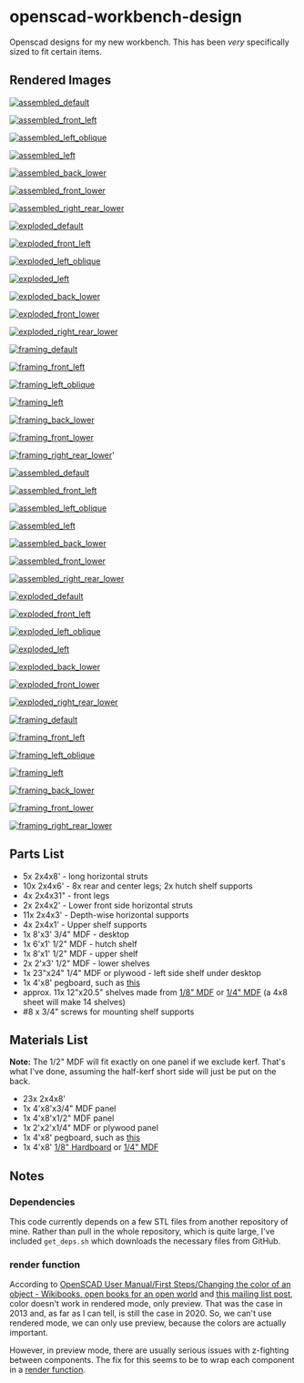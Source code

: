 # openscad-workbench-design

Openscad designs for my new workbench. This has been _very_ specifically sized to fit certain items.

## Rendered Images

[![assembled_default](renders/assembled_default_sm.png)](renders/assembled_default.png)

[![assembled_front_left](renders/assembled_front_left_sm.png)](renders/assembled_front_left.png)

[![assembled_left_oblique](renders/assembled_left_oblique_sm.png)](renders/assembled_left_oblique.png)

[![assembled_left](renders/assembled_left_sm.png)](renders/assembled_left.png)

[![assembled_back_lower](renders/assembled_back_lower_sm.png)](renders/assembled_back_lower.png)

[![assembled_front_lower](renders/assembled_front_lower_sm.png)](renders/assembled_front_lower.png)

[![assembled_right_rear_lower](renders/assembled_right_rear_lower_sm.png)](renders/assembled_right_rear_lower.png)

[![exploded_default](renders/exploded_default_sm.png)](renders/exploded_default.png)

[![exploded_front_left](renders/exploded_front_left_sm.png)](renders/exploded_front_left.png)

[![exploded_left_oblique](renders/exploded_left_oblique_sm.png)](renders/exploded_left_oblique.png)

[![exploded_left](renders/exploded_left_sm.png)](renders/exploded_left.png)

[![exploded_back_lower](renders/exploded_back_lower_sm.png)](renders/exploded_back_lower.png)

[![exploded_front_lower](renders/exploded_front_lower_sm.png)](renders/exploded_front_lower.png)

[![exploded_right_rear_lower](renders/exploded_right_rear_lower_sm.png)](renders/exploded_right_rear_lower.png)

[![framing_default](renders/framing_default_sm.png)](renders/framing_default.png)

[![framing_front_left](renders/framing_front_left_sm.png)](renders/framing_front_left.png)

[![framing_left_oblique](renders/framing_left_oblique_sm.png)](renders/framing_left_oblique.png)

[![framing_left](renders/framing_left_sm.png)](renders/framing_left.png)

[![framing_back_lower](renders/framing_back_lower_sm.png)](renders/framing_back_lower.png)

[![framing_front_lower](renders/framing_front_lower_sm.png)](renders/framing_front_lower.png)

[![framing_right_rear_lower](renders/framing_right_rear_lower_sm.png)](renders/framing_right_rear_lower.png)'


[![assembled_default](renders/assembled_default_sm.png)](renders/assembled_default.png)

[![assembled_front_left](renders/assembled_front_left_sm.png)](renders/assembled_front_left.png)

[![assembled_left_oblique](renders/assembled_left_oblique_sm.png)](renders/assembled_left_oblique.png)

[![assembled_left](renders/assembled_left_sm.png)](renders/assembled_left.png)

[![assembled_back_lower](renders/assembled_back_lower_sm.png)](renders/assembled_back_lower.png)

[![assembled_front_lower](renders/assembled_front_lower_sm.png)](renders/assembled_front_lower.png)

[![assembled_right_rear_lower](renders/assembled_right_rear_lower_sm.png)](renders/assembled_right_rear_lower.png)

[![exploded_default](renders/exploded_default_sm.png)](renders/exploded_default.png)

[![exploded_front_left](renders/exploded_front_left_sm.png)](renders/exploded_front_left.png)

[![exploded_left_oblique](renders/exploded_left_oblique_sm.png)](renders/exploded_left_oblique.png)

[![exploded_left](renders/exploded_left_sm.png)](renders/exploded_left.png)

[![exploded_back_lower](renders/exploded_back_lower_sm.png)](renders/exploded_back_lower.png)

[![exploded_front_lower](renders/exploded_front_lower_sm.png)](renders/exploded_front_lower.png)

[![exploded_right_rear_lower](renders/exploded_right_rear_lower_sm.png)](renders/exploded_right_rear_lower.png)

[![framing_default](renders/framing_default_sm.png)](renders/framing_default.png)

[![framing_front_left](renders/framing_front_left_sm.png)](renders/framing_front_left.png)

[![framing_left_oblique](renders/framing_left_oblique_sm.png)](renders/framing_left_oblique.png)

[![framing_left](renders/framing_left_sm.png)](renders/framing_left.png)

[![framing_back_lower](renders/framing_back_lower_sm.png)](renders/framing_back_lower.png)

[![framing_front_lower](renders/framing_front_lower_sm.png)](renders/framing_front_lower.png)

[![framing_right_rear_lower](renders/framing_right_rear_lower_sm.png)](renders/framing_right_rear_lower.png)

## Parts List

* 5x 2x4x8' - long horizontal struts
* 10x 2x4x6' - 8x rear and center legs; 2x hutch shelf supports
* 4x 2x4x31" - front legs
* 2x 2x4x2' - Lower front side horizontal struts
* 11x 2x4x3' - Depth-wise horizontal supports
* 4x 2x4x1' - Upper shelf supports
* 1x 8'x3' 3/4" MDF - desktop
* 1x 6'x1' 1/2" MDF - hutch shelf
* 1x 8'x1' 1/2" MDF - upper shelf
* 2x 2'x3' 1/2" MDF - lower shelves
* 1x 23"x24" 1/4" MDF or plywood - left side shelf under desktop
* 1x 4'x8' pegboard, such as [this](https://www.homedepot.com/p/Pegboard-White-Panel-Common-3-16-in-x-4-ft-x-8-ft-Actual-0-155-in-x-47-7-in-x-95-7-in-486140/202189722)
* approx. 11x 12"x20.5" shelves made from [1/8" MDF](https://www.homedepot.com/p/Hardboard-Tempered-Panel-Common-1-8-in-4-ft-x-8-ft-Actual-0-115-in-x-47-7-in-x-95-7-in-832777/202189720) or [1/4" MDF](https://www.homedepot.com/p/Medium-Density-Fiberboard-Common-1-4-in-x-2-ft-x-4-ft-Actual-0-216-in-x-23-75-in-x-47-75-in-1508104/202089069) (a 4x8 sheet will make 14 shelves)
* #8 x 3/4" screws for mounting shelf supports

## Materials List

**Note:** The 1/2" MDF will fit exactly on one panel if we exclude kerf. That's what I've done, assuming the half-kerf short side will just be put on the back.

* 23x 2x4x8'
* 1x 4'x8'x3/4" MDF panel
* 1x 4'x8'x1/2" MDF panel
* 1x 2'x2'x1/4" MDF or plywood panel
* 1x 4'x8' pegboard, such as [this](https://www.homedepot.com/p/Pegboard-White-Panel-Common-3-16-in-x-4-ft-x-8-ft-Actual-0-155-in-x-47-7-in-x-95-7-in-486140/202189722)
* 1x 4'x8' [1/8" Hardboard](https://www.homedepot.com/p/Hardboard-Tempered-Panel-Common-1-8-in-4-ft-x-8-ft-Actual-0-115-in-x-47-7-in-x-95-7-in-832777/202189720) or [1/4" MDF](https://www.homedepot.com/p/Medium-Density-Fiberboard-Common-1-4-in-x-2-ft-x-4-ft-Actual-0-216-in-x-23-75-in-x-47-75-in-1508104/202089069)

## Notes

### Dependencies

This code currently depends on a few STL files from another repository of mine. Rather than pull in the whole repository, which is quite large, I've included ``get_deps.sh`` which downloads the necessary files from GitHub.

### render function

According to [OpenSCAD User Manual/First Steps/Changing the color of an object - Wikibooks, open books for an open world](https://en.wikibooks.org/wiki/OpenSCAD_User_Manual/First_Steps/Changing_the_color_of_an_object) and [this mailing list post](http://forum.openscad.org/Color-in-Compile-and-Render-mode-tp4637p4639.html), color doesn't work in rendered mode, only preview. That was the case in 2013 and, as far as I can tell, is still the case in 2020. So, we can't use rendered mode, we can only use preview, because the colors are actually important.

However, in preview mode, there are usually serious issues with z-fighting between components. The fix for this seems to be to wrap each component in a [render function](https://en.wikibooks.org/wiki/OpenSCAD_User_Manual/Other_Language_Features#Render).
